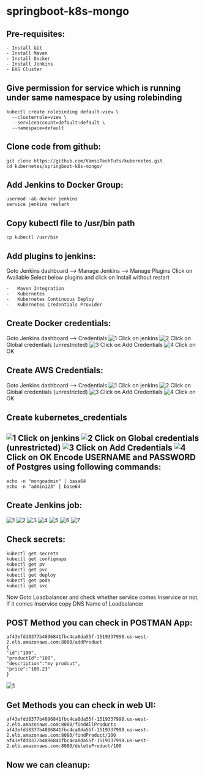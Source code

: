 # springboot-k8s-mongo

Pre-requisites:
--------
    - Install Git
    - Install Maven
    - Install Docker
    - Install Jenkins
    - EKS Cluster
Give permission for service which is running under same namespace by using rolebinding
----------------------
    kubectl create rolebinding default-view \
      --clusterrole=view \
      --serviceaccount=default:default \
      --namespace=default
      
Clone code from github:
-------
    git clone https://github.com/VamsiTechTuts/kubernetes.git
    cd kubernetes/springboot-k8s-mongo/

Add Jenkins to Docker Group:
------
    usermod -aG docker jenkins
    service jenkins restart
Copy kubectl file to /usr/bin path
-------
    cp kubectl /usr/bin

Add plugins to jenkins:
-----
Goto Jenkins dashboard --> Manage Jenkins --> Manage Plugins
Click on Available
Select below plugins and click on Install without restart

    - 	Maven Integration
    -	Kubernetes
    -	Kubernetes Continuous Deploy
    -	Kubernetes Credentials Provider
    
Create Docker credentials:
-------
Goto Jenkins dashboard --> Credentials
![1](https://user-images.githubusercontent.com/63221837/82425154-c396ad00-9aa3-11ea-8cd5-258b3b485cc9.png)
Click on jenkins
![2](https://user-images.githubusercontent.com/63221837/82425155-c396ad00-9aa3-11ea-85ec-22c5583e057d.png)
Click on Global credentials (unrestricted)
![3](https://user-images.githubusercontent.com/63221837/82425149-c1cce980-9aa3-11ea-991e-09bfc6263069.png)
Click on Add Credentials
![4](https://user-images.githubusercontent.com/63221837/82425153-c2fe1680-9aa3-11ea-9c86-372a5d9c6828.png)
Click on OK

Create AWS Credentials:
-------
Goto Jenkins dashboard --> Credentials
![1](https://user-images.githubusercontent.com/63221837/82425154-c396ad00-9aa3-11ea-8cd5-258b3b485cc9.png)
Click on jenkins
![2](https://user-images.githubusercontent.com/63221837/82425155-c396ad00-9aa3-11ea-85ec-22c5583e057d.png)
Click on Global credentials (unrestricted)
![3](https://user-images.githubusercontent.com/63221837/82425616-618a7780-9aa4-11ea-9522-e4699300eb5d.png)
Click on Add Credentials
![4](https://user-images.githubusercontent.com/63221837/82426046-f7be9d80-9aa4-11ea-844d-a2f6d0a1585a.png)
Click on OK

Create kubernetes_credentials
------
![1](https://user-images.githubusercontent.com/63221837/82426452-7fa4a780-9aa5-11ea-9835-7308198b595d.png)
Click on jenkins
![2](https://user-images.githubusercontent.com/63221837/82426445-7d424d80-9aa5-11ea-97dd-aeac305d295d.png)
Click on Global credentials (unrestricted)
![3](https://user-images.githubusercontent.com/63221837/82426449-7e737a80-9aa5-11ea-903e-6899eb8a5396.png)
Click on Add Credentials
![4](https://user-images.githubusercontent.com/63221837/82426451-7f0c1100-9aa5-11ea-9f7f-da6e65415004.png)
Click on OK
Encode USERNAME and PASSWORD of Postgres using following commands:
--------
    echo -n "mongoadmin" | base64
    echo -n "admin123" | base64
Create Jenkins job:
------
![1](https://user-images.githubusercontent.com/63221837/82427807-36edee00-9aa7-11ea-96bb-20861ffc7d99.png)
![2](https://user-images.githubusercontent.com/63221837/82427809-37868480-9aa7-11ea-89b5-ec099cb73b01.png)
![3](https://user-images.githubusercontent.com/63221837/82427812-381f1b00-9aa7-11ea-84c0-991314eb0acf.png)
![4](https://user-images.githubusercontent.com/63221837/82427814-38b7b180-9aa7-11ea-928e-405815772858.png)
![5](https://user-images.githubusercontent.com/63221837/82427856-4705cd80-9aa7-11ea-9d40-7f12da72662a.png)
![6](https://user-images.githubusercontent.com/63221837/82427848-45d4a080-9aa7-11ea-8ac2-9b5ed12432e7.png)
![7](https://user-images.githubusercontent.com/63221837/82427852-4705cd80-9aa7-11ea-8362-6da8b0a0d8f5.png)

Check secrets:
-------
    kubectl get secrets
    kubectl get configmaps
    kubectl get pv
    kubectl get pvc
    kubectl get deploy
    kubectl get pods
    kubectl get svc
    
Now Goto Loadbalancer and check whether service comes Inservice or not, If it comes Inservice copy DNS Name of Loadbalancer 

POST Method you can check in POSTMAN App:
--------------
    af43efdd8377b4896841fbc4ca8da55f-1519337998.us-west-2.elb.amazonaws.com:8080/addProduct
    {
	"id":"100",
	"productId":"100",
	"description":"my prodcut",
	"price":"100.23"
    }
![1](https://user-images.githubusercontent.com/63221837/82110586-3aa70b00-975d-11ea-8f63-c6fb231e6dbf.png)

Get Methods you can check in web UI:
----------------
    af43efdd8377b4896841fbc4ca8da55f-1519337998.us-west-2.elb.amazonaws.com:8080/findAllProducts
    af43efdd8377b4896841fbc4ca8da55f-1519337998.us-west-2.elb.amazonaws.com:8080/findProduct/100
    af43efdd8377b4896841fbc4ca8da55f-1519337998.us-west-2.elb.amazonaws.com:8080/deleteProduct/100
 
Now we can cleanup:
--------
    
